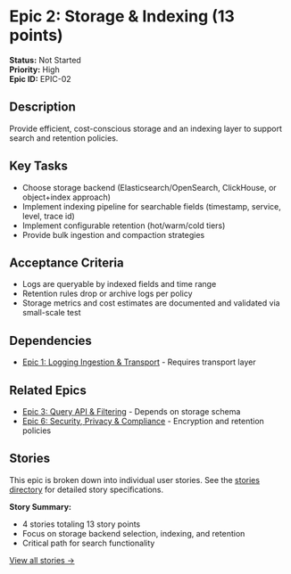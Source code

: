 # Epic 2: Storage & Indexing (13 points)

**Status:** Not Started  
**Priority:** High  
**Epic ID:** EPIC-02

## Description

Provide efficient, cost-conscious storage and an indexing layer to support search and retention policies.

## Key Tasks

- Choose storage backend (Elasticsearch/OpenSearch, ClickHouse, or object+index approach)
- Implement indexing pipeline for searchable fields (timestamp, service, level, trace id)
- Implement configurable retention (hot/warm/cold tiers)
- Provide bulk ingestion and compaction strategies

## Acceptance Criteria

- Logs are queryable by indexed fields and time range
- Retention rules drop or archive logs per policy
- Storage metrics and cost estimates are documented and validated via small-scale test

## Dependencies

- [Epic 1: Logging Ingestion & Transport](epic-01.md) - Requires transport layer

## Related Epics

- [Epic 3: Query API & Filtering](epic-03.md) - Depends on storage schema
- [Epic 6: Security, Privacy & Compliance](epic-06.md) - Encryption and retention policies

## Stories

This epic is broken down into individual user stories. See the [stories directory](epic-02/) for detailed story specifications.

**Story Summary:**

- 4 stories totaling 13 story points
- Focus on storage backend selection, indexing, and retention
- Critical path for search functionality

[View all stories →](epic-02/README.md)
